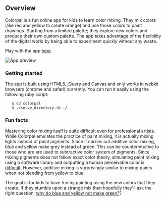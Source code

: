 ## Overview

Colorpal is a fun online app for kids to learn color mixing. They mix colors (like red and yellow to create orange) and use those colors to paint drawings. Starting from a limited palette; they explore new colors and produce their own custom palette. The app takes advantage of the flexibility of the digital world by being able to experiment quickly without any waste.
 
Play with the app [here](http://nehacrosby.github.com/colorpal/)
 
![App preview](http://i.imgur.com/81jCv.png)

### Getting started

The app is built using HTML5, jQuery and Canvas and only works in webkit browsers (chrome and safari) currently. You can run it easily using the following ruby script:

       $ cd colorpal
       $ ./serve_directory.rb ./

### Fun facts

Mastering color mixing itself is quite difficult even for professional artists. While Colorpal emulates the practice of paint mixing, it is actually mixing lights instead of paint pigments. Since it carries out additive color mixing, blue and yellow make grey instead of green. This can be counterintuitive to those who are are used to subtractive color system of pigments. Since mixing pigments does not follow exact color theory, simulating paint mixing using a software library and outputting a human perceivable color is [difficult](http://www.quora.com/Color-and-Colors/Are-there-good-software-libraries-that-accurately-model-mixing-of-different-colors). However, additive mixing is surprisingly similar to mixing paints when not blending from yellow to blue.

The goal is for kids to have fun by painting using the new colors that they create. If they stumble upon a strange mix then hopefully they'll ask the right question: [why do blue and yellow not make green?](http://www.amazon.com/Blue-Yellow-Dont-Make-Green/dp/0967962870)?
